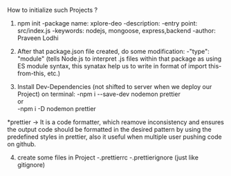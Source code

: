 How to initialize such Projects ?

1. npm init
   -package name: xplore-deo
   -description:
   -entry point: src/index.js
   -keywords: nodejs, mongoose, express,backend
   -author: Praveen Lodhi

2. After that package.json file created, do some modification:
   -"type": "module"  (tells Node.js to interpret .js files within that package as using ES module syntax, this synatax help us to write in format of import this-from-this, etc.)   

3. Install Dev-Dependencies (not shifted to server when we deploy our Project) on terminal:
   -npm i --save-dev nodemon prettier  
   or      
   -npm i -D nodemon prettier

*prettier -> It is a code formatter, which reamove inconsistency and ensures the output code should be formatted in the desired pattern by using the predefined styles in prettier, also it useful when multiple user pushing code on github.

4. create some files in Project
   -.prettierrc
   -.prettierignore (just like gitignore)
